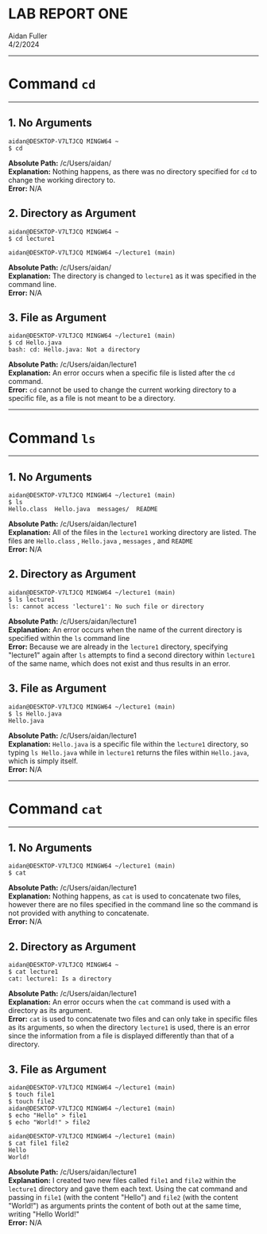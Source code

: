 # LAB REPORT ONE
Aidan Fuller <br>
4/2/2024

---
# Command `cd`
---

## **1. No Arguments**
```
aidan@DESKTOP-V7LTJCQ MINGW64 ~
$ cd
```
**Absolute Path:** /c/Users/aidan/ <br>
**Explanation:** Nothing happens, as there was no directory specified for `cd` to change the working directory to. <br>
**Error:** N/A

## **2. Directory as Argument**
```
aidan@DESKTOP-V7LTJCQ MINGW64 ~
$ cd lecture1

aidan@DESKTOP-V7LTJCQ MINGW64 ~/lecture1 (main)
```
**Absolute Path:** /c/Users/aidan/ <br>
**Explanation:** The directory is changed to `lecture1` as it was specified in the command line. <br>
**Error:** N/A

## **3. File as Argument**
```
aidan@DESKTOP-V7LTJCQ MINGW64 ~/lecture1 (main)
$ cd Hello.java
bash: cd: Hello.java: Not a directory
```
**Absolute Path:** /c/Users/aidan/lecture1 <br>
**Explanation:** An error occurs when a specific file is listed after the `cd` command. <br>
**Error:** `cd` cannot be used to change the current working directory to a specific file, as a file is not meant to be a directory. 

---
# Command `ls`
---

## **1. No Arguments**
```
aidan@DESKTOP-V7LTJCQ MINGW64 ~/lecture1 (main)
$ ls
Hello.class  Hello.java  messages/  README
```
**Absolute Path:** /c/Users/aidan/lecture1 <br>
**Explanation:** All of the files in the `lecture1` working directory are listed. The files are `Hello.class` , `Hello.java` , `messages` , and `README` <br>
**Error:** N/A

## **2. Directory as Argument**
```
aidan@DESKTOP-V7LTJCQ MINGW64 ~/lecture1 (main)
$ ls lecture1
ls: cannot access 'lecture1': No such file or directory
```
**Absolute Path:** /c/Users/aidan/lecture1 <br>
**Explanation:** An error occurs when the name of the current directory is specified within the `ls` command line <br>
**Error:** Because we are already in the `lecture1` directory, specifying "lecture1" again after `ls` attempts to find a second directory within `lecture1` of the same name, which does not exist and thus results in an error. 

## **3. File as Argument**
```
aidan@DESKTOP-V7LTJCQ MINGW64 ~/lecture1 (main)
$ ls Hello.java
Hello.java
```
**Absolute Path:** /c/Users/aidan/lecture1 <br>
**Explanation:** `Hello.java` is a specific file within the `lecture1` directory, so typing `ls Hello.java` while in `lecture1` returns the files within `Hello.java`, which is simply itself. <br>
**Error:** N/A

---
# Command `cat`
---

## **1. No Arguments**
```
aidan@DESKTOP-V7LTJCQ MINGW64 ~/lecture1 (main)
$ cat
```
**Absolute Path:** /c/Users/aidan/lecture1 <br>
**Explanation:** Nothing happens, as `cat` is used to concatenate two files, however there are no files specified in the command line so the command is not provided with anything to concatenate. <br> 
**Error:** N/A

## **2. Directory as Argument**
```
aidan@DESKTOP-V7LTJCQ MINGW64 ~
$ cat lecture1
cat: lecture1: Is a directory
```
**Absolute Path:** /c/Users/aidan/lecture1 <br>
**Explanation:** An error occurs when the `cat` command is used with a directory as its argument. <br>
**Error:** `cat` is used to concatenate two files and can only take in specific files as its arguments, so when the directory `lecture1` is used, there is an error since the information from a file is displayed differently than that of a directory.

## **3. File as Argument**
```
aidan@DESKTOP-V7LTJCQ MINGW64 ~/lecture1 (main)
$ touch file1
$ touch file2
aidan@DESKTOP-V7LTJCQ MINGW64 ~/lecture1 (main)
$ echo "Hello" > file1
$ echo "World!" > file2

aidan@DESKTOP-V7LTJCQ MINGW64 ~/lecture1 (main)
$ cat file1 file2
Hello
World!
```
**Absolute Path:** /c/Users/aidan/lecture1 <br>
**Explanation:** I created two new files called `file1` and `file2` within the `lecture1` directory and gave them each text. Using the cat command and passing in `file1` (with the content "Hello") and `file2` (with the content "World!") as arguments prints the content of both out at the same time, writing "Hello World!" <br>
**Error:** N/A
